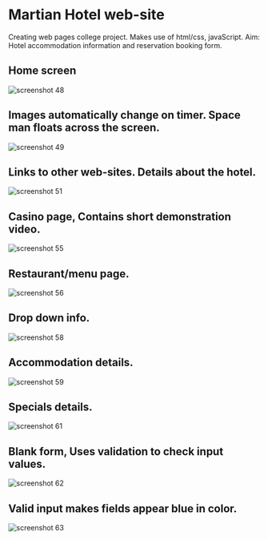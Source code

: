 # Martian Hotel web-site
Creating web pages college project.
Makes use of html/css, javaScript.
Aim: Hotel accommodation information and reservation booking form.
## Home screen
![screenshot 48](https://user-images.githubusercontent.com/34503137/34160743-dbd2c7e4-e4d6-11e7-8823-7b6a1a4c5353.png)
## Images automatically change on timer. Space man floats across the screen.
![screenshot 49](https://user-images.githubusercontent.com/34503137/34161081-1931f816-e4d8-11e7-8775-56f0094a1529.png)
## Links to other web-sites. Details about the hotel.
![screenshot 51](https://user-images.githubusercontent.com/34503137/34161719-26e6d43e-e4da-11e7-8b99-577c9f898bc0.png)
## Casino page, Contains short demonstration video.
![screenshot 55](https://user-images.githubusercontent.com/34503137/34166528-cf7a12f2-e4e7-11e7-8e3e-3820461bd584.png)
## Restaurant/menu page.
![screenshot 56](https://user-images.githubusercontent.com/34503137/34166707-473cf818-e4e8-11e7-8a57-9c5ad56f3f06.png)
## Drop down info.
![screenshot 58](https://user-images.githubusercontent.com/34503137/34167907-ca5f73f8-e4eb-11e7-92eb-960059922fe9.png)
## Accommodation details.
![screenshot 59](https://user-images.githubusercontent.com/34503137/34168448-3795e6cc-e4ed-11e7-8de4-078bdb19fd3f.png)
## Specials details.
![screenshot 61](https://user-images.githubusercontent.com/34503137/34168683-d4ea999a-e4ed-11e7-87df-04d8be4378ea.png)
## Blank form, Uses validation to check input values.
![screenshot 62](https://user-images.githubusercontent.com/34503137/34168796-24717a4c-e4ee-11e7-9379-9dd08f574545.png)
## Valid input makes fields appear blue in color. 
![screenshot 63](https://user-images.githubusercontent.com/34503137/34169348-c5184fba-e4ef-11e7-829b-6de7cfdd58d4.png)
